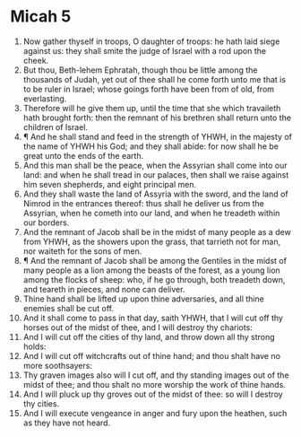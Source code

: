 ﻿# Micah  5
1. Now gather thyself in troops, O daughter of troops: he hath laid siege against us: they shall smite the judge of Israel with a rod upon the cheek. 
2. But thou, Beth-lehem Ephratah, though thou be little among the thousands of Judah, yet out of thee shall he come forth unto me that is to be ruler in Israel; whose goings forth have been from of old, from everlasting. 
3. Therefore will he give them up, until the time that she which travaileth hath brought forth: then the remnant of his brethren shall return unto the children of Israel. 
4. ¶ And he shall stand and feed in the strength of YHWH, in the majesty of the name of YHWH his God; and they shall abide: for now shall he be great unto the ends of the earth. 
5. And this man shall be the peace, when the Assyrian shall come into our land: and when he shall tread in our palaces, then shall we raise against him seven shepherds, and eight principal men. 
6. And they shall waste the land of Assyria with the sword, and the land of Nimrod in the entrances thereof: thus shall he deliver us from the Assyrian, when he cometh into our land, and when he treadeth within our borders. 
7. And the remnant of Jacob shall be in the midst of many people as a dew from YHWH, as the showers upon the grass, that tarrieth not for man, nor waiteth for the sons of men. 
8. ¶ And the remnant of Jacob shall be among the Gentiles in the midst of many people as a lion among the beasts of the forest, as a young lion among the flocks of sheep: who, if he go through, both treadeth down, and teareth in pieces, and none can deliver. 
9. Thine hand shall be lifted up upon thine adversaries, and all thine enemies shall be cut off. 
10. And it shall come to pass in that day, saith YHWH, that I will cut off thy horses out of the midst of thee, and I will destroy thy chariots: 
11. And I will cut off the cities of thy land, and throw down all thy strong holds: 
12. And I will cut off witchcrafts out of thine hand; and thou shalt have no more soothsayers: 
13. Thy graven images also will I cut off, and thy standing images out of the midst of thee; and thou shalt no more worship the work of thine hands. 
14. And I will pluck up thy groves out of the midst of thee: so will I destroy thy cities. 
15. And I will execute vengeance in anger and fury upon the heathen, such as they have not heard. 

